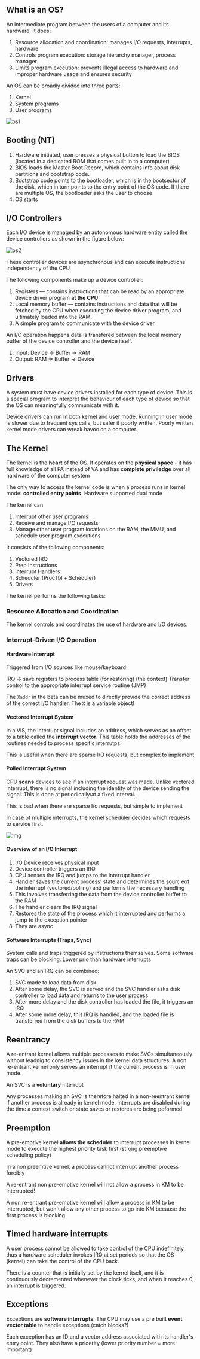 ## What is an OS?

An intermediate program between the users of a computer and its hardware. It does:

1. Resource allocation and coordination: manages I/O requests, interrupts, hardware
2. Controls program execution: storage hierarchy manager, process manager
3. Limits program execution: prevents illegal access to hardware and improper hardware usage and ensures security

An OS can be broadly divided into three parts:

1. Kernel
2. System programs
3. User programs

![os1](https://natalieagus.github.io/50005/assets/images/week1/2.png)

## Booting (NT)

1. Hardware initiated, user presses a physical button to load the BIOS (located in a dedicated ROM that comes built in to a computer)
2. BIOS loads the Master Boot Record, which contains info about disk partitions and bootstrap code.
3. Bootstrap code points to the bootloader, which is in the bootsector of the disk, which in turn points to the entry point of the OS code. If there are multiple OS, the bootloader asks the user to choose
4. OS starts

## I/O Controllers

Each I/O device is managed by an autonomous hardware entity called the device controllers as shown in the figure below:

![os2](https://natalieagus.github.io/50005/assets/images/week1/6.png)

These controller devices are asynchronous and can execute instructions independently of the CPU

The following components make up a device controller:

1. Registers — contains instructions that can be read by an appropriate device driver program **at the CPU**
2. Local memory buffer — contains instructions and data that will be fetched by the CPU when executing the device driver program, and ultimately loaded into the RAM.
3. A simple program to communicate with the device driver

An I/O operation happens data is transfered between the local memory buffer of the device controller and the device itself.

1. Input: Device -> Buffer -> RAM
1. Output: RAM -> Buffer -> Device

## Drivers
A system must have device drivers installed for each type of device. This is a special program to interpret the behaviour of each type of device so that the OS can meaningfully communicate with it.

Device drivers can run in both kernel and user mode. Running in user mode is slower due to frequent sys calls, but safer if poorly written. Poorly written kernel mode drivers can wreak havoc on a computer.

## The Kernel

The kernel is the **heart** of the OS. It operates on the **physical space** - it has full knowledge of all PA instead of VA and has **complete priviledge** over all hardware of the computer system

The only way to access the kernel code is when a process runs in kernel mode: **controlled entry points**. Hardware supported dual mode

The kernel can

1. Interrupt other user programs
2. Receive and manage I/O requests
3. Manage other user program locations on the RAM, the MMU, and schedule user program executions

It consists of the following components:

1. Vectored IRQ
2. Prep Instructions
3. Interrupt Handlers
4. Scheduler (ProcTbl + Scheduler)
5. Drivers

The kernel performs the following tasks:

### Resource Allocation and Coordination

The kernel controls and coordinates the use of hardware and I/O devices.

### Interrupt-Driven I/O Operation

#### Hardware Interrupt

Triggered from I/O sources like mouse/keyboard

IRQ -> save registers to process table (for restoring) (the context)
Transfer control to the appropriate interrupt service routine (JMP)

The `Xaddr` in the beta can be muxed to directly provide the correct address of the correct I/O handler. The `X` is a variable object!

#### Vectored Interrupt System

In a VIS, the interrupt signal includes an address, which serves as an offset to a table called the **interrupt vector**. This table holds the addresses of the routines needed to process specific interrutps.

This is useful when there are sparse I/O requests, but complex to implement

#### Polled Interrupt System

CPU **scans** devices to see if an interrupt request was made. Unlike vectored interrupt, there is no signal including the identity of the device sending the signal. This is done at periodically/at a fixed interval.

This is bad when there are sparse I/o requests, but simple to implement

In case of multiple interrupts, the kernel scheduler decides which requests to service first.

![img](https://natalieagus.github.io/50005/assets/images/week1/9.png)

#### Overview of an I/O Interrupt

1. I/O Device receives physical input
2. Device controller triggers an IRQ
3. CPU senses the IRQ and jumps to the interrupt handler
4. Handler saves the current process' state and determines the sourc eof the interrupt (vectored/polling) and performs the necessary handling
5. This involves transferring the data from the device controller buffer to the RAM
6. The handler clears the IRQ signal
7. Restores the state of the process which it interrupted and performs a jump to the exception pointer
8. They are async

#### Software Interrupts (Traps, Sync)

System calls and traps triggered by instructions themselves. Some software traps can be blocking. Lower prio than hardware interrupts

An SVC and an IRQ can be combined:

1. SVC made to load data from disk
2. After some delay, the SVC is served and the SVC handler asks disk controller to load data and returns to the user process
3. After more delay and the disk controller has loaded the file, it triggers an IRQ
4. After some more delay, this IRQ is handled, and the loaded file is transferred from the disk buffers to the RAM

## Reentrancy

A re-entrant kernel allows multiple processes to make SVCs simultaneously without leadnig to consistency issues in the kernel data structures. A non re-entrant kernel only serves an interrupt if the current process is in user mode.

An SVC is a **voluntary** interrupt

Any processes making an SVC is therefore halted in a non-reentrant kernel if another process is already in kernel mode. Interrupts are disabled during the time a context switch or state saves or restores are being peformed

## Preemption

A pre-emptive kernel **allows the scheduler** to interrupt processes in kernel mode to execute the highest priority task first (strong preemptive scheduling policy)

In a non preemtive kernel, a process cannot interrupt another process forcibly

A re-entrant non pre-emptive kernel will not allow a process in KM to be interrupted!

A non re-entrant pre-emptive kernel will allow a process in KM to be interrupted, but won't allow any other process to go into KM because the first process is blocking

## Timed hardware interrupts

A user process cannot be allowed to take control of the CPU indefinitely, thus a hardware scheduler invokes IRQ at set periods so that the OS (kernel) can take the control of the CPU back.

There is a counter that is initially set by the kernel itself, and it is continuously decremented whenever the clock ticks, and when it reaches 0, an interrupt is triggered.

## Exceptions

Exceptions are **software interrupts**. The CPU may use a pre built **event vector table** to handle exceptions (catch blocks?)

Each exception has an ID and a vector address associated with its handler's entry point. They also have a prioerity (lower priority number = more important)